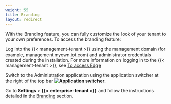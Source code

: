 ```yaml
---
weight: 55
title: Branding
layout: redirect
---
```


With the Branding feature, you can fully customize the look of your tenant to your own preferences. To access the branding feature:

Log into the {{< management-tenant >}} using the management domain (for example, management.myown.iot.com) and administrator credentials created during the installation. For more information on logging in to the {{< management-tenant >}}, see [To access Edge](/edge-kubernetes/k8-installing-edge-on-k8/#to-access-cumulocity-iot-edge)

Switch to the Administration application using the application switcher at the right of the top bar **<img class="Default" src="/images/icons/switcher-icon.png" alt="Application switcher" style="display: inline; float: none">**.

Go to **Settings** > **{{< enterprise-tenant >}}** and follow the instructions detailed in the [Branding](enterprise-tenant/customization/#branding) section.
